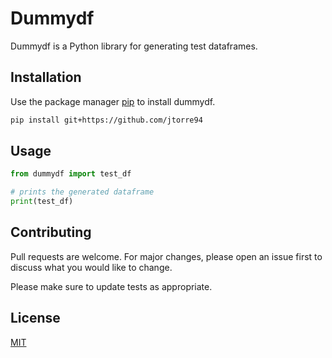 # Dummydf

Dummydf is a Python library for generating test dataframes.

## Installation

Use the package manager [pip](https://pip.pypa.io/en/stable/) to install dummydf.

```bash
pip install git+https://github.com/jtorre94
```

## Usage

```python
from dummydf import test_df

# prints the generated dataframe
print(test_df)
```

## Contributing
Pull requests are welcome. For major changes, please open an issue first to discuss what you would like to change.

Please make sure to update tests as appropriate.

## License
[MIT](https://choosealicense.com/licenses/mit/)
